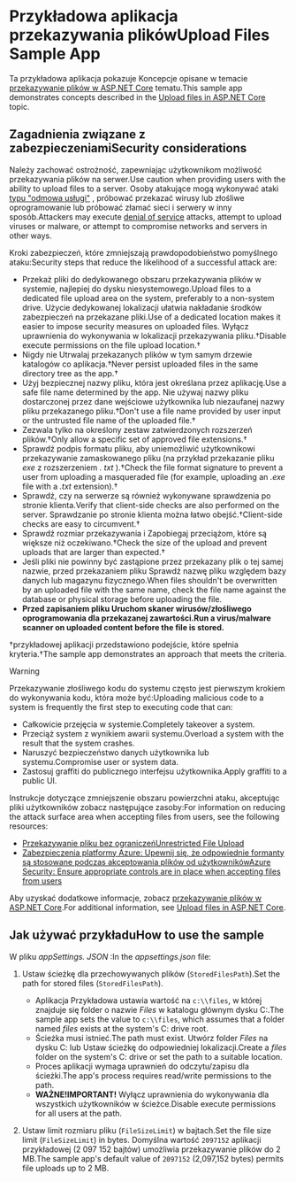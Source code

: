 # <a name="upload-files-sample-app"></a><span data-ttu-id="f0717-101">Przykładowa aplikacja przekazywania plików</span><span class="sxs-lookup"><span data-stu-id="f0717-101">Upload Files Sample App</span></span>

<span data-ttu-id="f0717-102">Ta przykładowa aplikacja pokazuje Koncepcje opisane w temacie [przekazywanie plików w ASP.NET Core](https://docs.microsoft.com/aspnet/core/mvc/models/file-uploads) tematu.</span><span class="sxs-lookup"><span data-stu-id="f0717-102">This sample app demonstrates concepts described in the [Upload files in ASP.NET Core](https://docs.microsoft.com/aspnet/core/mvc/models/file-uploads) topic.</span></span>

## <a name="security-considerations"></a><span data-ttu-id="f0717-103">Zagadnienia związane z zabezpieczeniami</span><span class="sxs-lookup"><span data-stu-id="f0717-103">Security considerations</span></span>

<span data-ttu-id="f0717-104">Należy zachować ostrożność, zapewniając użytkownikom możliwość przekazywania plików na serwer.</span><span class="sxs-lookup"><span data-stu-id="f0717-104">Use caution when providing users with the ability to upload files to a server.</span></span> <span data-ttu-id="f0717-105">Osoby atakujące mogą wykonywać ataki [typu "odmowa usługi"](/windows-hardware/drivers/ifs/denial-of-service) , próbować przekazać wirusy lub złośliwe oprogramowanie lub próbować złamać sieci i serwery w inny sposób.</span><span class="sxs-lookup"><span data-stu-id="f0717-105">Attackers may execute [denial of service](/windows-hardware/drivers/ifs/denial-of-service) attacks, attempt to upload viruses or malware, or attempt to compromise networks and servers in other ways.</span></span>

<span data-ttu-id="f0717-106">Kroki zabezpieczeń, które zmniejszają prawdopodobieństwo pomyślnego ataku:</span><span class="sxs-lookup"><span data-stu-id="f0717-106">Security steps that reduce the likelihood of a successful attack are:</span></span>

* <span data-ttu-id="f0717-107">Przekaż pliki do dedykowanego obszaru przekazywania plików w systemie, najlepiej do dysku niesystemowego.</span><span class="sxs-lookup"><span data-stu-id="f0717-107">Upload files to a dedicated file upload area on the system, preferably to a non-system drive.</span></span> <span data-ttu-id="f0717-108">Użycie dedykowanej lokalizacji ułatwia nakładanie środków zabezpieczeń na przekazane pliki.</span><span class="sxs-lookup"><span data-stu-id="f0717-108">Use of a dedicated location makes it easier to impose security measures on uploaded files.</span></span> <span data-ttu-id="f0717-109">Wyłącz uprawnienia do wykonywania w lokalizacji przekazywania pliku.&dagger;</span><span class="sxs-lookup"><span data-stu-id="f0717-109">Disable execute permissions on the file upload location.&dagger;</span></span>
* <span data-ttu-id="f0717-110">Nigdy nie Utrwalaj przekazanych plików w tym samym drzewie katalogów co aplikacja.&dagger;</span><span class="sxs-lookup"><span data-stu-id="f0717-110">Never persist uploaded files in the same directory tree as the app.&dagger;</span></span>
* <span data-ttu-id="f0717-111">Użyj bezpiecznej nazwy pliku, która jest określana przez aplikację.</span><span class="sxs-lookup"><span data-stu-id="f0717-111">Use a safe file name determined by the app.</span></span> <span data-ttu-id="f0717-112">Nie używaj nazwy pliku dostarczonej przez dane wejściowe użytkownika lub niezaufanej nazwy pliku przekazanego pliku.&dagger;</span><span class="sxs-lookup"><span data-stu-id="f0717-112">Don't use a file name provided by user input or the untrusted file name of the uploaded file.&dagger;</span></span>
* <span data-ttu-id="f0717-113">Zezwala tylko na określony zestaw zatwierdzonych rozszerzeń plików.&dagger;</span><span class="sxs-lookup"><span data-stu-id="f0717-113">Only allow a specific set of approved file extensions.&dagger;</span></span>
* <span data-ttu-id="f0717-114">Sprawdź podpis formatu pliku, aby uniemożliwić użytkownikowi przekazywanie zamaskowanego pliku (na przykład przekazanie pliku *exe* z rozszerzeniem *. txt* ).&dagger;</span><span class="sxs-lookup"><span data-stu-id="f0717-114">Check the file format signature to prevent a user from uploading a masqueraded file (for example, uploading an *.exe* file with a *.txt* extension).&dagger;</span></span>
* <span data-ttu-id="f0717-115">Sprawdź, czy na serwerze są również wykonywane sprawdzenia po stronie klienta.</span><span class="sxs-lookup"><span data-stu-id="f0717-115">Verify that client-side checks are also performed on the server.</span></span> <span data-ttu-id="f0717-116">Sprawdzanie po stronie klienta można łatwo obejść.&dagger;</span><span class="sxs-lookup"><span data-stu-id="f0717-116">Client-side checks are easy to circumvent.&dagger;</span></span>
* <span data-ttu-id="f0717-117">Sprawdź rozmiar przekazywania i Zapobiegaj przeciążom, które są większe niż oczekiwano.&dagger;</span><span class="sxs-lookup"><span data-stu-id="f0717-117">Check the size of the upload and prevent uploads that are larger than expected.&dagger;</span></span>
* <span data-ttu-id="f0717-118">Jeśli pliki nie powinny być zastąpione przez przekazany plik o tej samej nazwie, przed przekazaniem pliku Sprawdź nazwę pliku względem bazy danych lub magazynu fizycznego.</span><span class="sxs-lookup"><span data-stu-id="f0717-118">When files shouldn't be overwritten by an uploaded file with the same name, check the file name against the database or physical storage before uploading the file.</span></span>
* <span data-ttu-id="f0717-119">**Przed zapisaniem pliku Uruchom skaner wirusów/złośliwego oprogramowania dla przekazanej zawartości.**</span><span class="sxs-lookup"><span data-stu-id="f0717-119">**Run a virus/malware scanner on uploaded content before the file is stored.**</span></span>

<span data-ttu-id="f0717-120">&dagger;przykładowej aplikacji przedstawiono podejście, które spełnia kryteria.</span><span class="sxs-lookup"><span data-stu-id="f0717-120">&dagger;The sample app demonstrates an approach that meets the criteria.</span></span>

> [!WARNING]
> <span data-ttu-id="f0717-121">Przekazywanie złośliwego kodu do systemu często jest pierwszym krokiem do wykonywania kodu, która może być:</span><span class="sxs-lookup"><span data-stu-id="f0717-121">Uploading malicious code to a system is frequently the first step to executing code that can:</span></span>
>
> * <span data-ttu-id="f0717-122">Całkowicie przejęcia w systemie.</span><span class="sxs-lookup"><span data-stu-id="f0717-122">Completely takeover a system.</span></span>
> * <span data-ttu-id="f0717-123">Przeciąż system z wynikiem awarii systemu.</span><span class="sxs-lookup"><span data-stu-id="f0717-123">Overload a system with the result that the system crashes.</span></span>
> * <span data-ttu-id="f0717-124">Naruszyć bezpieczeństwo danych użytkownika lub systemu.</span><span class="sxs-lookup"><span data-stu-id="f0717-124">Compromise user or system data.</span></span>
> * <span data-ttu-id="f0717-125">Zastosuj graffiti do publicznego interfejsu użytkownika.</span><span class="sxs-lookup"><span data-stu-id="f0717-125">Apply graffiti to a public UI.</span></span>
>
> <span data-ttu-id="f0717-126">Instrukcje dotyczące zmniejszenie obszaru powierzchni ataku, akceptując pliki użytkowników zobacz następujące zasoby:</span><span class="sxs-lookup"><span data-stu-id="f0717-126">For information on reducing the attack surface area when accepting files from users, see the following resources:</span></span>
>
> * [<span data-ttu-id="f0717-127">Przekazywanie pliku bez ograniczeń</span><span class="sxs-lookup"><span data-stu-id="f0717-127">Unrestricted File Upload</span></span>](https://www.owasp.org/index.php/Unrestricted_File_Upload)
> * [<span data-ttu-id="f0717-128">Zabezpieczenia platformy Azure: Upewnij się, że odpowiednie formanty są stosowane podczas akceptowania plików od użytkowników</span><span class="sxs-lookup"><span data-stu-id="f0717-128">Azure Security: Ensure appropriate controls are in place when accepting files from users</span></span>](/azure/security/azure-security-threat-modeling-tool-input-validation#controls-users)

<span data-ttu-id="f0717-129">Aby uzyskać dodatkowe informacje, zobacz [przekazywanie plików w ASP.NET Core](https://docs.microsoft.com/aspnet/core/mvc/models/file-uploads).</span><span class="sxs-lookup"><span data-stu-id="f0717-129">For additional information, see [Upload files in ASP.NET Core](https://docs.microsoft.com/aspnet/core/mvc/models/file-uploads).</span></span>

## <a name="how-to-use-the-sample"></a><span data-ttu-id="f0717-130">Jak używać przykładu</span><span class="sxs-lookup"><span data-stu-id="f0717-130">How to use the sample</span></span>

<span data-ttu-id="f0717-131">W pliku *appSettings. JSON* :</span><span class="sxs-lookup"><span data-stu-id="f0717-131">In the *appsettings.json* file:</span></span>

1. <span data-ttu-id="f0717-132">Ustaw ścieżkę dla przechowywanych plików (`StoredFilesPath`).</span><span class="sxs-lookup"><span data-stu-id="f0717-132">Set the path for stored files (`StoredFilesPath`).</span></span>

   * <span data-ttu-id="f0717-133">Aplikacja Przykładowa ustawia wartość na `c:\\files`, w której znajduje się folder o nazwie *Files* w katalogu głównym dysku C:.</span><span class="sxs-lookup"><span data-stu-id="f0717-133">The sample app sets the value to `c:\\files`, which assumes that a folder named *files* exists at the system's C: drive root.</span></span>
   * <span data-ttu-id="f0717-134">Ścieżka musi istnieć.</span><span class="sxs-lookup"><span data-stu-id="f0717-134">The path must exist.</span></span> <span data-ttu-id="f0717-135">Utwórz folder *Files* na dysku C: lub Ustaw ścieżkę do odpowiedniej lokalizacji.</span><span class="sxs-lookup"><span data-stu-id="f0717-135">Create a *files* folder on the system's C: drive or set the path to a suitable location.</span></span>
   * <span data-ttu-id="f0717-136">Proces aplikacji wymaga uprawnień do odczytu/zapisu dla ścieżki.</span><span class="sxs-lookup"><span data-stu-id="f0717-136">The app's process requires read/write permissions to the path.</span></span>
   * <span data-ttu-id="f0717-137">**WAŻNE!**</span><span class="sxs-lookup"><span data-stu-id="f0717-137">**IMPORTANT!**</span></span> <span data-ttu-id="f0717-138">Wyłącz uprawnienia do wykonywania dla wszystkich użytkowników w ścieżce.</span><span class="sxs-lookup"><span data-stu-id="f0717-138">Disable execute permissions for all users at the path.</span></span>

1. <span data-ttu-id="f0717-139">Ustaw limit rozmiaru pliku (`FileSizeLimit`) w bajtach.</span><span class="sxs-lookup"><span data-stu-id="f0717-139">Set the file size limit (`FileSizeLimit`) in bytes.</span></span> <span data-ttu-id="f0717-140">Domyślna wartość `2097152` aplikacji przykładowej (2 097 152 bajtów) umożliwia przekazywanie plików do 2 MB.</span><span class="sxs-lookup"><span data-stu-id="f0717-140">The sample app's default value of `2097152` (2,097,152 bytes) permits file uploads up to 2 MB.</span></span>
